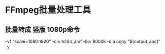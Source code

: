 # FFmpeg批量处理工具
## 批量转成 竖版 1080p命令
-vf "scale=1080:1920" -c:v h264_amf -b:v 8000k -c:a copy "${output_aac}" -y

## 